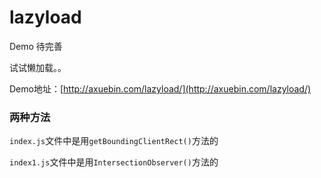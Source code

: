 # lazyload

Demo 待完善

试试懒加载。。

Demo地址：[http://axuebin.com/lazyload/](http://axuebin.com/lazyload/)

### 两种方法

`index.js`文件中是用`getBoundingClientRect()`方法的

`index1.js`文件中是用`IntersectionObserver()`方法的